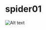 # spider01
![Alt text](https://github.com/snaileuncle/spider01/raw/master/Screenshots/58同城二手商品信息.png)

